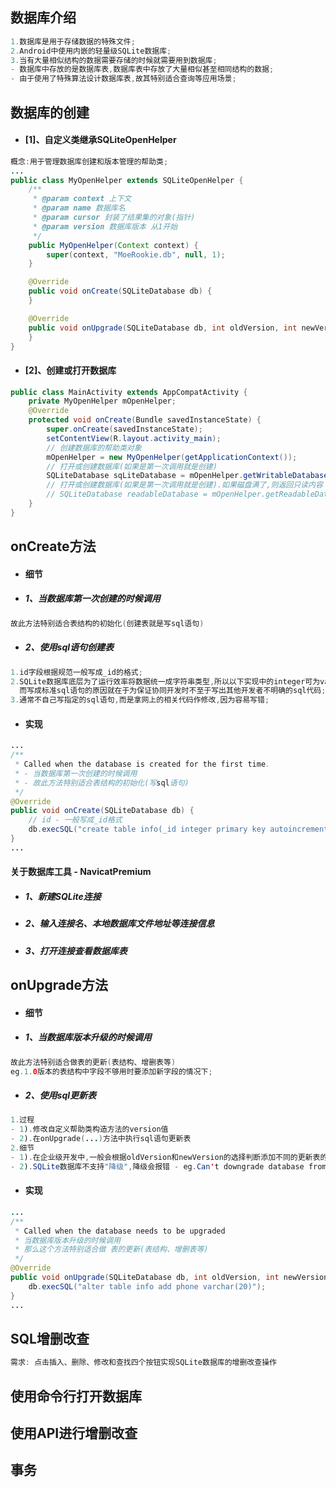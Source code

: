 ## 数据库介绍

```java
1.数据库是用于存储数据的特殊文件;
2.Android中使用内嵌的轻量级SQLite数据库;
3.当有大量相似结构的数据需要存储的时候就需要用到数据库;
- 数据库中存放的是数据库表,数据库表中存放了大量相似甚至相同结构的数据;
- 由于使用了特殊算法设计数据库表,故其特别适合查询等应用场景;
```

## 数据库的创建

* #### \[1\]、自定义类继承SQLiteOpenHelper

```java
概念:用于管理数据库创建和版本管理的帮助类;
...
public class MyOpenHelper extends SQLiteOpenHelper {
    /**
     * @param context 上下文
     * @param name 数据库名
     * @param cursor 封装了结果集的对象(指针)
     * @param version 数据库版本 从1开始
     */
    public MyOpenHelper(Context context) {
        super(context, "MoeRookie.db", null, 1);
    }

    @Override
    public void onCreate(SQLiteDatabase db) {
    }

    @Override
    public void onUpgrade(SQLiteDatabase db, int oldVersion, int newVersion) {
    }
}
```

* #### \[2\]、创建或打开数据库

```java
public class MainActivity extends AppCompatActivity {
    private MyOpenHelper mOpenHelper;
    @Override
    protected void onCreate(Bundle savedInstanceState) {
        super.onCreate(savedInstanceState);
        setContentView(R.layout.activity_main);
        // 创建数据库的帮助类对象
        mOpenHelper = new MyOpenHelper(getApplicationContext());
        // 打开或创建数据库(如果是第一次调用就是创建)
        SQLiteDatabase sqLiteDatabase = mOpenHelper.getWritableDatabase();
        // 打开或创建数据库(如果是第一次调用就是创建).如果磁盘满了,则返回只读内容
        // SQLiteDatabase readableDatabase = mOpenHelper.getReadableDatabase();
    }
}
```

## onCreate方法

* #### 细节
* ##### 1、当数据库第一次创建的时候调用

```java
故此方法特别适合表结构的初始化(创建表就是写sql语句)
```

* ##### 2、使用sql语句创建表

```java
1.id字段根据规范一般写成_id的格式;
2.SQLite数据库底层为了运行效率将数据统一成字符串类型,所以以下实现中的integer可为varchar、name的长度实际上也不受限制,
  而写成标准sql语句的原因就在于为保证协同开发时不至于写出其他开发者不明确的sql代码;
3.通常不自己写指定的sql语句,而是拿网上的相关代码作修改,因为容易写错;
```

* #### 实现

```java
...
/**
 * Called when the database is created for the first time.
 * - 当数据库第一次创建的时候调用
 * - 故此方法特别适合表结构的初始化(写sql语句)
 */
@Override
public void onCreate(SQLiteDatabase db) {
    // id - 一般写成_id格式
    db.execSQL("create table info(_id integer primary key autoincrement,name varchar(20))");
}
...
```

#### 关于数据库工具 - NavicatPremium

* ##### 1、新建SQLite连接
* ##### 2、输入连接名、本地数据库文件地址等连接信息
* ##### 3、打开连接查看数据库表

## onUpgrade方法

* #### 细节
* ##### 1、当数据库版本升级的时候调用

```java
故此方法特别适合做表的更新(表结构、增删表等)
eg.1.0版本的表结构中字段不够用时要添加新字段的情况下;
```

* ##### 2、使用sql更新表

```java
1.过程
- 1).修改自定义帮助类构造方法的version值
- 2).在onUpgrade(...)方法中执行sql语句更新表
2.细节
- 1).在企业级开发中,一般会根据oldVersion和newVersion的选择判断添加不同的更新表的逻辑;
- 2).SQLite数据库不支持"降级",降级会报错 - eg.Can't downgrade database from version 3 to 2
```

* #### 实现

```java
...
/**
 * Called when the database needs to be upgraded
 * 当数据库版本升级的时候调用
 * 那么这个方法特别适合做 表的更新(表结构、增删表等)
 */
@Override
public void onUpgrade(SQLiteDatabase db, int oldVersion, int newVersion) {
    db.execSQL("alter table info add phone varchar(20)");
}
...
```

## SQL增删改查

```java
需求: 点击插入、删除、修改和查找四个按钮实现SQLite数据库的增删改查操作

```

## 使用命令行打开数据库

## 使用API进行增删改查

## 事务



